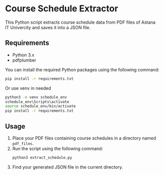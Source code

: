 # Course Schedule Extractor

This Python script extracts course schedule data from PDF files of Astana IT Univercity and saves it into a JSON file.

## Requirements

- Python 3.x
- pdfplumber

You can install the required Python packages using the following command:

```bash
pip install -r requirements.txt
```

Or use venv in needed

```bash
python3 -m venv schedule_env
schedule_env\Scripts\activate
source schedule_env/bin/activate
pip install -r requirements.txt
```

## Usage

1. Place your PDF files containing course schedules in a directory named `pdf_files`.
2. Run the script using the following command:
   ```bash
   python3 extract_schedule.py
   ```
3. Find your generated JSON file in the current directory.
